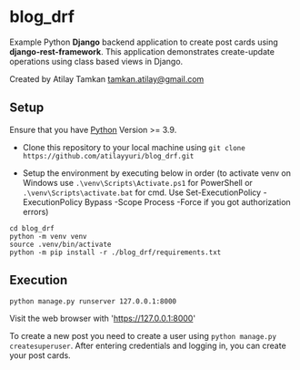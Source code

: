 # blog_drf

Example Python **Django** backend application to create post cards using **django-rest-framework**. This application demonstrates create-update operations using class based views in Django.

Created by Atilay Tamkan <tamkan.atilay@gmail.com>

## Setup

Ensure that you have [Python](https://www.python.org/downloads/) Version >= 3.9.

- Clone this repository to your local machine using ```git clone https://github.com/atilayyuri/blog_drf.git```

- Setup the environment by executing below in order (to activate venv on Windows use ```.\venv\Scripts\Activate.ps1``` for PowerShell or ```.\venv\Scripts\activate.bat``` for cmd. Use Set-ExecutionPolicy -ExecutionPolicy Bypass -Scope Process -Force if you got authorization errors)
```
cd blog_drf
python -m venv venv
source .venv/bin/activate
python -m pip install -r ./blog_drf/requirements.txt
``` 

## Execution
```
python manage.py runserver 127.0.0.1:8000
```
Visit the web browser with 'https://127.0.0.1:8000' 

To create a new post you need to create a user using ```python manage.py createsuperuser```. After entering credentials and logging in, you can create your post cards.

    


